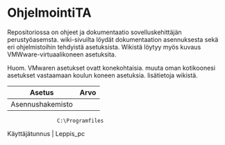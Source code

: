 # OhjelmointiTA

Repositoriossa on ohjeet ja dokumentaatio sovelluskehittäjän perustyöasemsta.
wiki-sivuilta löydät dokumentaation asennuksesta sekä eri ohjelmistoihin tehdyistä asetuksista.
Wikistä löytyy myös kuvaus VMWware-virtuaalikoneen asetuksita.

Huom. VMwaren asetukset ovatt konekohtaisia. muuta oman kotikoonesi asetukset vastaamaan koulun koneen asetuksia. lisätietoja wikistä.

|Asetus | Arvo |
|---|---|
Asennushakemisto |

                    C:\Programfiles

 Käyttäjätunnus | Leppis_pc
